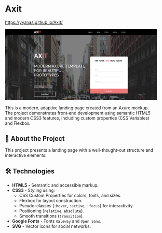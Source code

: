 # Axit
 https://yyanas.github.io/Axit/

![Project Preview](img/preview__img.webp)

This is a modern, adaptive landing page created from an Axure mockup. The project demonstrates front-end development using semantic HTML5 and modern CSS3 features, including custom properties (CSS Variables) and Flexbox.

## 🚀 About the Project

This project presents a landing page with a well-thought-out structure and interactive elements.

## 🛠 Technologies

- **HTML5** - Semantic and accessible markup.
- **CSS3** - Styling using:
  - CSS Custom Properties for colors, fonts, and sizes.
  - Flexbox for layout construction.
  - Pseudo-classes (`:hover`, `:active`, `:focus`) for interactivity.
  - Positioning (`relative`, `absolute`).
  - Smooth transitions (`transition`).
- **Google Fonts** - Fonts `Raleway` and `Open Sans`.
- **SVG** - Vector icons for social networks.
